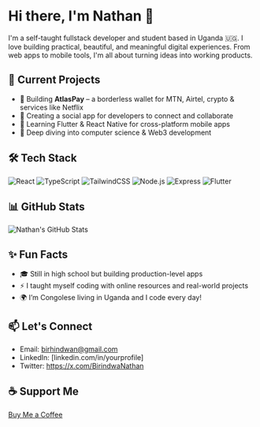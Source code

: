 # Hi there, I'm Nathan 👋

I'm a self-taught fullstack developer and student based in Uganda 🇺🇬. I love building practical, beautiful, and meaningful digital experiences. From web apps to mobile tools, I'm all about turning ideas into working products.

## 🔭 Current Projects
- 🚀 Building **AtlasPay** – a borderless wallet for MTN, Airtel, crypto & services like Netflix
- 💬 Creating a social app for developers to connect and collaborate
- 🌱 Learning Flutter & React Native for cross-platform mobile apps
- 📘 Deep diving into computer science & Web3 development

## 🛠️ Tech Stack
![React](https://img.shields.io/badge/-React-61DAFB?logo=react&logoColor=white&style=for-the-badge)
![TypeScript](https://img.shields.io/badge/-TypeScript-3178C6?logo=typescript&logoColor=white&style=for-the-badge)
![TailwindCSS](https://img.shields.io/badge/-Tailwind-06B6D4?logo=tailwindcss&logoColor=white&style=for-the-badge)
![Node.js](https://img.shields.io/badge/-Node.js-339933?logo=node.js&logoColor=white&style=for-the-badge)
![Express](https://img.shields.io/badge/-Express-000000?logo=express&logoColor=white&style=for-the-badge)
![Flutter](https://img.shields.io/badge/-Flutter-02569B?logo=flutter&logoColor=white&style=for-the-badge)

## 📊 GitHub Stats
<!-- GitHub stats and trophies placeholders -->
![Nathan's GitHub Stats](https://github-readme-stats.vercel.app/api?username=nath-dev&show_icons=true&theme=radical)

## ✨ Fun Facts
- 🎓 Still in high school but building production-level apps
- ⚡ I taught myself coding with online resources and real-world projects
- 🌍 I’m Congolese living in Uganda and I code every day!

## 📫 Let's Connect
- Email: birhindwan@gmail.com
- LinkedIn: [linkedin.com/in/yourprofile]
- Twitter: https://x.com/BirindwaNathan

<!-- Optional Support -->
## ☕ Support Me
[Buy Me a Coffee]((https://buymeacoffee.com/birhindwa))

